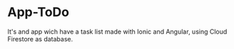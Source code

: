 # App-ToDo
It's and app wich have a task list made with Ionic and Angular, using Cloud Firestore as database.
